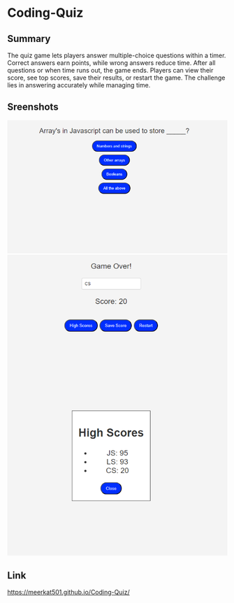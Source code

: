 # Coding-Quiz

## Summary
The quiz game lets players answer multiple-choice questions within a timer. Correct answers earn points, while wrong answers reduce time. After all questions or when time runs out, the game ends. Players can view their score, see top scores, save their results, or restart the game. The challenge lies in answering accurately while managing time.

## Sreenshots
![Alt text](Quiz-Game-Questions.png)
![Alt text](Quiz-Game-HighScores.png)
## Link
https://meerkat501.github.io/Coding-Quiz/


